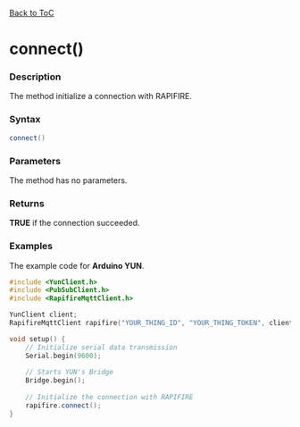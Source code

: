 [Back to ToC](library.md)

# connect()

### Description

The method initialize a connection with RAPIFIRE.

### Syntax

```c++
connect()
```

### Parameters

The method has no parameters.

### Returns

__TRUE__ if the connection succeeded.

### Examples

The example code for __Arduino YUN__.


```c++
#include <YunClient.h>
#include <PubSubClient.h>
#include <RapifireMqttClient.h>

YunClient client;
RapifireMqttClient rapifire("YOUR_THING_ID", "YOUR_THING_TOKEN", client);

void setup() {
	// Initialize serial data transmission
	Serial.begin(9600);
	
	// Starts YUN's Bridge
	Bridge.begin();
	
	// Initialize the connection with RAPIFIRE
	rapifire.connect();
}
```